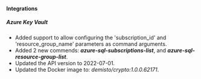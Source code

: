 #### Integrations

##### Azure Key Vault

- Added support to allow configuring the 'subscription_id' and 'resource_group_name' parameters as command arguments.
- Added 2 new commends: ***azure-sql-subscriptions-list***, and ***azure-sql-resource-group-list***.
- Updated the API version to 2022-07-01.
- Updated the Docker image to: *demisto/crypto:1.0.0.62171*.